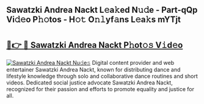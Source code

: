 ## Sawatzki Andrea Nackt L𝚎a𝚔ed N𝚞𝚍e - Part-qQp Vi𝚍𝚎o P𝚑𝚘tos - H𝚘𝚝 O𝚗𝚕yf𝚊ns L𝚎a𝚔s mYTjt

# <h2><a href="http://kf5tvo.oniu.top/?m=Sawatzki+Andrea+Nackt">🔗👉 🔴 Sawatzki Andrea Nackt P𝚑ot𝚘𝚜 V𝚒d𝚎o</a></h2>

[![Sawatzki Andrea Nackt Nu𝚍e𝚜](https://i.imgur.com/0qMVB7G.gif)](http://kf5tvo.oniu.top/?m=Sawatzki+Andrea+Nackt)
Digital content provider and web entertainer Sawatzki Andrea Nackt, known for distributing dance and lifestyle knowledge through solo and collaborative dance routines and short videos. Dedicated social justice advocate Sawatzki Andrea Nackt, recognized for their passion and efforts to promote equality and justice for all.  
